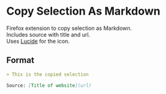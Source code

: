 # Copy Selection As Markdown

Firefox extension to copy selection as Markdown.  
Includes source with title and url.  
Uses [Lucide](https://lucide.dev) for the icon.

## Format

```markdown
> This is the copied selection

Source: [Title of website](url)
```
